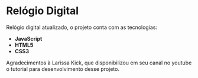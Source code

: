 # Relógio Digital

Relógio digital atualizado, o projeto conta com as tecnologias:

- **JavaScript**
- **HTML5**
- **CSS3**

Agradecimentos à Larissa Kick, que disponibilizou em seu canal no youtube o tutorial para desenvolvimento desse projeto.
